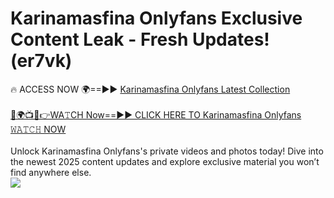 # Karinamasfina Onlyfans Exclusive Content Leak - Fresh Updates! (er7vk)

🔥 ACCESS NOW 🌍==►► <a href="https://tinyurl.com/kvy9nzfs" rel="nofollow">Karinamasfina Onlyfans Latest Collection</a>
<br><br>
[🔴🌍📺📱👉WA𝚃CH Now==►► CLICK HERE TO Karinamasfina Onlyfans 𝚆𝙰𝚃𝙲𝙷 NOW](https://tinyurl.com/kvy9nzfs)
<br><br>
Unlock Karinamasfina Onlyfans's private videos and photos today! Dive into the newest 2025 content updates and explore exclusive material you won’t find anywhere else.
<br>
<a href="https://tinyurl.com/kvy9nzfs" rel="nofollow" data-target="animated-image.originalLink"><img src="https://camo.githubusercontent.com/8a4f000d20f83aca3bf7ec5f350d767afa0574a8a352519fd8cfa583a6f93a33/68747470733a2f2f692e696d6775722e636f6d2f644a486b345a712e676966" data-canonical-src="https://i.imgur.com/dJHk4Zq.gif" style="max-width: 100%; display: inline-block;" data-target="animated-image.originalImage"></a>
<br>
